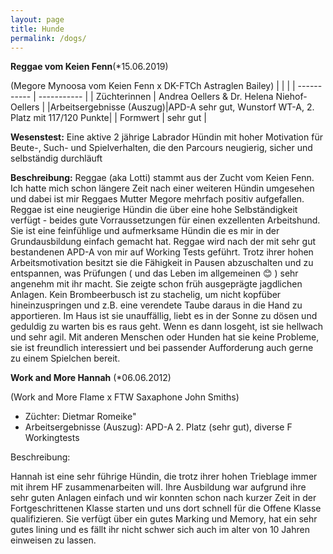 ```yaml
---
layout: page
title: Hunde
permalink: /dogs/
---
```

 **Reggae vom Keien Fenn**(*15.06.2019)
 
(Megore Mynoosa vom Keien Fenn x DK-FTCh Astraglen Bailey)
| |  |
| ----------- | ----------- |
| Züchterinnen | Andrea Oellers & Dr. Helena Niehof-Oellers |
|Arbeitsergebnisse (Auszug)|APD-A sehr gut, Wunstorf WT-A, 2. Platz mit 117/120 Punkte|
| Formwert | sehr gut |

**Wesenstest:** Eine aktive 2 jährige Labrador Hündin mit hoher Motivation für Beute-, Such- und Spielverhalten, die den Parcours neugierig, sicher und selbständig durchläuft

**Beschreibung:** 
Reggae (aka Lotti) stammt aus der Zucht vom Keien Fenn. Ich hatte mich schon längere Zeit nach einer weiteren Hündin umgesehen und dabei ist mir Reggaes Mutter Megore mehrfach positiv aufgefallen. Reggae ist eine neugierige Hündin die über eine hohe Selbständigkeit verfügt - beides gute Vorraussetzungen für einen exzellenten Arbeitshund. Sie ist eine feinfühlige und aufmerksame Hündin die es mir in der Grundausbildung einfach gemacht hat. Reggae wird nach der mit sehr gut bestandenen APD-A von mir auf Working Tests geführt. Trotz ihrer hohen Arbeitsmotivation besitzt sie die Fähigkeit in Pausen abzuschalten und zu entspannen, was Prüfungen ( und das Leben im allgemeinen &#128522; ) sehr angenehm mit ihr macht. Sie zeigte schon früh ausgeprägte jagdlichen Anlagen. Kein Brombeerbusch ist zu stachelig, um nicht kopfüber hineinzuspringen und z.B. eine verendete Taube daraus in die Hand zu apportieren. Im Haus ist sie unauffällig, liebt es in der Sonne zu dösen und geduldig zu warten bis es raus geht. Wenn es dann losgeht, ist sie hellwach und sehr agil. Mit anderen Menschen oder Hunden hat sie keine Probleme, sie ist freundlich interessiert und bei passender Aufforderung auch gerne zu einem Spielchen bereit.

**Work and More Hannah** (*06.06.2012)

(Work and More Flame x FTW Saxaphone John Smiths)

- Züchter: Dietmar Romeike"
- Arbeitsergebnisse (Auszug): APD-A 2. Platz (sehr gut), diverse F Workingtests

Beschreibung:

Hannah ist eine sehr führige Hündin, die trotz ihrer hohen Trieblage immer mit ihrem HF zusammenarbeiten will. Ihre Ausbildung war aufgrund ihre sehr guten Anlagen einfach und wir konnten schon nach kurzer Zeit in der Fortgeschrittenen Klasse starten und uns dort schnell für die Offene Klasse qualifizieren. Sie verfügt über ein gutes Marking und Memory, hat ein sehr gutes lining und es fällt ihr nicht schwer sich auch im alter von 10 Jahren einweisen zu lassen.


   

